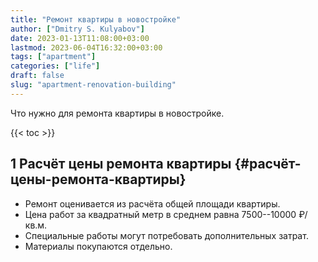 ```yaml
---
title: "Ремонт квартиры в новостройке"
author: ["Dmitry S. Kulyabov"]
date: 2023-01-13T11:08:00+03:00
lastmod: 2023-06-04T16:32:00+03:00
tags: ["apartment"]
categories: ["life"]
draft: false
slug: "apartment-renovation-building"
---
```


Что нужно для ремонта квартиры в новостройке.

<!--more-->

{{< toc >}}


## <span class="section-num">1</span> Расчёт цены ремонта квартиры {#расчёт-цены-ремонта-квартиры}

-   Ремонт оценивается из расчёта общей площади квартиры.
-   Цена работ за квадратный метр в среднем равна 7500--10000 ₽/кв.м.
-   Специальные работы могут потребовать дополнительных затрат.
-   Материалы покупаются отдельно.
